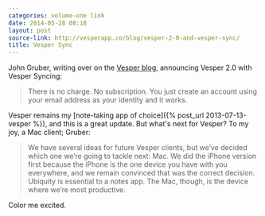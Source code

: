 ```yaml
---
categories: volume-one link
date: 2014-05-28 08:18
layout: post
source-link: http://vesperapp.co/blog/vesper-2-0-and-vesper-sync/
title: Vesper Sync
---
```

John Gruber, writing over on the [Vesper blog](http://vesperapp.co/blog/), announcing Vesper 2.0 with Vesper Syncing:

> There is no charge. No subscription. You just create an account using your email address as your identity and it works.

Vesper remains my [note-taking app of choice]({% post_url 2013-07-13-vesper %}), and this is a great update. But what's next for Vesper? To my joy, a Mac client; Gruber:

> We have several ideas for future Vesper clients, but we’ve decided which one we’re going to tackle next: Mac. We did the iPhone version first because the iPhone is the one device you have with you everywhere, and we remain convinced that was the correct decision. Ubiquity is essential to a notes app. The Mac, though, is the device where we’re most productive.

Color me excited.
